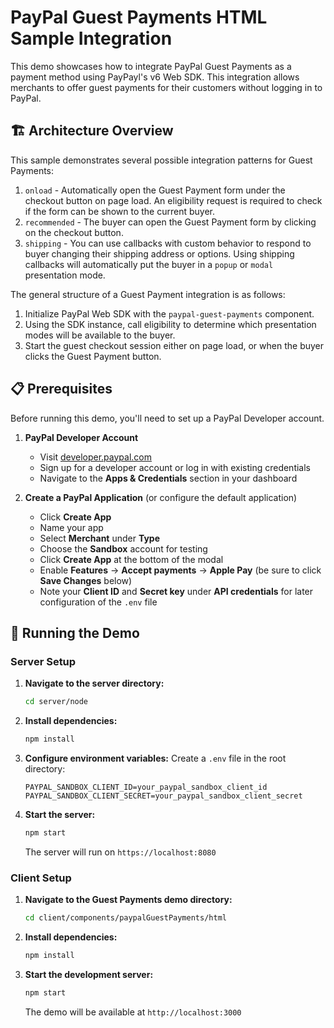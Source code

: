 # PayPal Guest Payments HTML Sample Integration

This demo showcases how to integrate PayPal Guest Payments as a payment method using PayPayl's v6 Web SDK. This integration allows merchants to offer guest payments for their customers without logging in to PayPal.

## 🏗️ Architecture Overview

This sample demonstrates several possible integration patterns for Guest Payments:

1. `onload` - Automatically open the Guest Payment form under the checkout button on page load. An eligibility request is required to check if the form can be shown to the current buyer.
2. `recommended` - The buyer can open the Guest Payment form by clicking on the checkout button.
3. `shipping` - You can use callbacks with custom behavior to respond to buyer changing their shipping address or options. Using shipping callbacks will automatically put the buyer in a `popup` or `modal` presentation mode.

The general structure of a Guest Payment integration is as follows:

1. Initialize PayPal Web SDK with the `paypal-guest-payments` component.
2. Using the SDK instance, call eligibility to determine which presentation modes will be available to the buyer.
3. Start the guest checkout session either on page load, or when the buyer clicks the Guest Payment button.

## 📋 Prerequisites

Before running this demo, you'll need to set up a PayPal Developer account.

1. **PayPal Developer Account**
   - Visit [developer.paypal.com](https://developer.paypal.com)
   - Sign up for a developer account or log in with existing credentials
   - Navigate to the **Apps & Credentials** section in your dashboard

2. **Create a PayPal Application** (or configure the default application)
   - Click **Create App**
   - Name your app
   - Select **Merchant** under **Type**
   - Choose the **Sandbox** account for testing
   - Click **Create App** at the bottom of the modal
   - Enable **Features** -> **Accept payments** -> **Apple Pay** (be sure to click **Save Changes** below)
   - Note your **Client ID** and **Secret key** under **API credentials** for later configuration of the `.env` file

## 🚀 Running the Demo

### Server Setup

1. **Navigate to the server directory:**

   ```bash
   cd server/node
   ```

2. **Install dependencies:**

   ```bash
   npm install
   ```

3. **Configure environment variables:**
   Create a `.env` file in the root directory:

   ```env
   PAYPAL_SANDBOX_CLIENT_ID=your_paypal_sandbox_client_id
   PAYPAL_SANDBOX_CLIENT_SECRET=your_paypal_sandbox_client_secret
   ```

4. **Start the server:**
   ```bash
   npm start
   ```
   The server will run on `https://localhost:8080`

### Client Setup

1. **Navigate to the Guest Payments demo directory:**

   ```bash
   cd client/components/paypalGuestPayments/html
   ```

2. **Install dependencies:**

   ```bash
   npm install
   ```

3. **Start the development server:**
   ```bash
   npm start
   ```
   The demo will be available at `http://localhost:3000`
